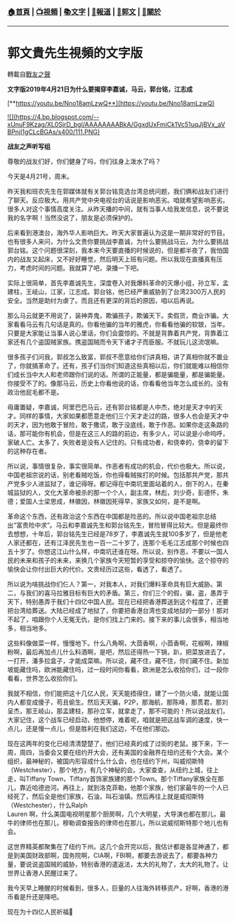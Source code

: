 ###  [:house:首頁](https://github.com/ourhimalayas/home) | [:tv:視頻](https://github.com/ourhimalayas/videos) | [:books:文字](https://github.com/ourhimalayas/txt) | [:newspaper:報道](https://github.com/ourhimalayas/news) | [:eagle:郭文](https://github.com/ourhimalayas/guomedia) | [:pray:關於](https://github.com/ourhimalayas/home/tree/master/about)
---
# 郭文貴先生視頻的文字版
轉載自[戰友之聲](http://littleantvoice.blogspot.com)

**文字版2019年4月21日为什么要揭穿李嘉诚，马云，郭台铭，江志成**


[**https://youtu.be/Nno18amLzwQ**](https://youtu.be/Nno18amLzwQ)




[!\[\](https://4.bp.blogspot.com/--xUnuF9Kzag/XL0SjrD_bgI/AAAAAAAABkA/GgxdUxFmiCk1Vc51uqJjBVx_aVBPnjI1gCLcBGAs/s400/111.PNG)](https://4.bp.blogspot.com/--xUnuF9Kzag/XL0SjrD_bgI/AAAAAAAABkA/GgxdUxFmiCk1Vc51uqJjBVx_aVBPnjI1gCLcBGAs/s1600/111.PNG)



**战友之声听写组**


尊敬的战友们好，你们健身了吗，你们往身上泼水了吗？


今天是4月21号，周末。


昨天我和班农先生在郭媒体就有关郭台铭竞选台湾总统问题，我们俩和战友们进行了聊天。反应极大。用共产党中央电视台的话说是影响恶劣。咱就希望影响恶劣。很多人对这个事情高度关注。从昨天播的中间，就有当事人给我发信息，说不要说我的名字啊！当然没说了，朋友是必须保护的。


后来看到港澳台，海外华人影响巨大。昨天大家普遍认为这是一期非常好的节目。也有很多人来问，为什么文贵你要挑战李嘉诚，为什么要挑战马云，为什么要挑战郭台铭。这个问题很深刻，我本来今天要直播的时候说的，但是都半夜了，我怕国内的战友又起床，又不好好睡觉，然后明天上班有问题。所以我现在直播真有压力，考虑时间的问题。我就算了吧，录播一下吧。


实际上很简单，首先李嘉诚先生，深度卷入对我爆料革命的灭爆小组，孙立军，孟建柱，王岐山，江家，江志成。郭台铭，他已经严重威胁到了台湾2300万人民的安全。当然是助纣为虐了。而且还有更深的背后的原因，咱以后再说。


那么马云就更不用说了，装神弄鬼，欺骗孩子，欺骗天下。卖假货，商业诈骗。大家看看马云有几句话是真的。你看他骗的当年的雅虎，你看看他骗的软银，当年。只要是大家能让当事人说心里话，你们会震惊的。不就是背靠着共产党，背靠着江家还有几个盗国贼家族。携盗国贼而令天下诸才子而臣服。不就玩儿这流氓嘛。


很多孩子们问我，郭叔怎么致富，郭叔不愿意给你们讲真相，讲了真相你就不置业了，你就搞革命了。还有，孩子们当你们知道这些真相以后，你们就能难以相信你们成长当中大人和老师跟你们说的话。所谓的正能量，都是骗能量，都是骗能量。你接受不了的。像那马云，历史上你看他说的话，你看看他当年怎么成长的。没有政治他屁毛都不是。


毋庸置疑，李嘉诚，阿里巴巴马云，还有郭台铭都是人中杰，绝对是天才中的天才。同样的事情，大家如果都愿意走他们三个天才走过的路，很多人也会是天才中的天才，因为他敢于冒险，敢于撒谎，敢于没底线，敢于作恶。如果你走这条路的话，那可能你有机会，但是在这三人的路的前边，有多少人，可以说是小命呜呼，家破人亡。太多了，失败者是没有人记住的。只有成功者，和侥幸的，侥幸的留下的这种存在者。


所以说，事情很复杂，事实很简单。作恶者有成功的机会，代价也极大。所以说，中国老祖宗说的话，别老看贼吃饭，你也得看贼挨打的时候。包括那共产党，那共产党多少人进监狱了，谁记得呀。都记得在中南坑里面站着的人，倒下的人，在秦城监狱的人，文化大革命被杀的那一个个人，副主席，林彪，刘少奇，彭德怀，朱德；爱国人士梁思成，林徽因，林徽因死得早，家族又如何，是不是啊。


革命这个东西，还有政治这个东西在中国都是险恶的。所以说中国老祖宗总结出“富贵险中求”。马云和李嘉诚先生和郭台铭先生，冒险冒得比较大。但是最终你去想想，十年后，郭台铭先生已经是78岁了，李嘉诚先生就100多岁了，但是他老人家还都在，还有江泽民先生也一百一二十岁了，连那个毛毛江志成那个时候也四五十岁了。你想这江山什么样，中南坑还谁在呀。所以说，别作恶，不要以一国人民的未来和孩子的未来，来换几个家族今天短暂的享受和掠夺的愉快。这个掠夺的愉快会让你付出巨大的代价。文贵经历过这些，看透了，看透了。


所以说为啥挑战你们仨人？第一，对我本人，对我们爆料革命具有巨大威胁。第二，与我们的喜马拉雅目标有巨大的矛盾。第三，你们三个的假，骗，盗，愚弄于天下，特别愚弄于我们十四亿中国人民。现在已经把香港葬送到这个程度了，还要把台湾给葬送。大陆已经成了地狱了，你要把香港台湾也变成地狱的一部分！那对不起了，咱跟你个人无冤无仇，是你们找上门来的。接下来的事儿会很多，相当地多，相当地多。


这些料像做菜一样，慢慢地下。什么八角啊，大茴香啊，小茴香啊，花椒啊，辣椒粉啊，最后再加点儿什么料酒啊，是吧，然后还得热一下锅，趴，把菜放进去了，一打开，潘多拉盒子，才能成菜嘛。所以说，藏不住，藏不住，你们藏不住。新加坡能藏住吗，欧洲能藏住吗，过一段时间你看看，欧洲是怎么收拾你们，过一段你看看，世界怎么收拾你们。


我就不相信，你们能把这十几亿人民，天天能捂得住，建了一个防火墙，就能让国内人都变成傻子，苟且偷生。然后天天骗，P2P，那海航，那陈峰，那贯君，那刘呈杰，那王岐山，那孟建柱，那孙立军，就拿走了，那不可能的！所以说战友们，大家记住，这个战车已经启动，他想停，难着呢，咱就是把这战车调的速度，快一点儿，还是慢一点儿，但是胜利在我们这边，不在他们那边。


现在这两年的变化已经清清楚楚了，他们已经真的成了过街的老鼠。接下来，下一周，周四，当委会又要在纽约开大会，还有美国的金融界在纽约还有个大会。某个组织，最神秘的，被国内形容成什么什么会，也在纽约下州，叫威彻斯特（Westchester），那个地方，有几个神秘的会。大家查查，从纽约上城，往上走，叫Tiffany Town，Tiffany首饰家族建的那个Town。那个Tiffany家族全在那儿，靠近哈德逊河。再往上，就到洛克菲勒，他那个家族，他们家最牛的一个人已经死了，然后全是他们家族，石油，叫石油镇。然后再往上就是威彻斯特（Westchester），什么Ralph<br>Lauren 啊，什么美国电视明星那个厨房啊，几个大明星，大导演也都在那儿，最牛的律师也在那儿，穆勒调查报告的律师也在那儿，所以说威彻斯特那个地儿也有会。


这世界精英都聚集在了纽约下州。这几个会开完以后，我估计都是各显神通了，都是到美国财政部啊，国务院啊，CIA啊，FBI啊，都要去游说去了，都要各种力量，要说说盗国贼的威胁，特别香港的遣返法，太大的礼物了，太大的礼物了。让世界让香港人民醒过来了。


我今天早上睡醒的时候看到，很多人，巨量的人往海外转移资产，好啊，香港的港币看是升还是降吧。


现在为十四亿人民祈福🙏&nbsp;